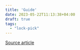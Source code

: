 ```yaml
---
title: 'Guide'
date: 2023-05-22T11:13:38+04:00
draft: true
tags:
  - "lock-pick"
---
```


[Source article](https://habr.com/ru/companies/yota/articles/546664/)
